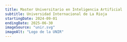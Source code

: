 ```yaml
---
title: Master Universitario en Inteligencia Artificial
subtitle: Universidad Internacional de La Rioja
startingDate: 2024-09-01
endingDate: 2025-06-30
imageSource: "unir.svg"
imageAlt: "Logo de la UNIR"
---
```

